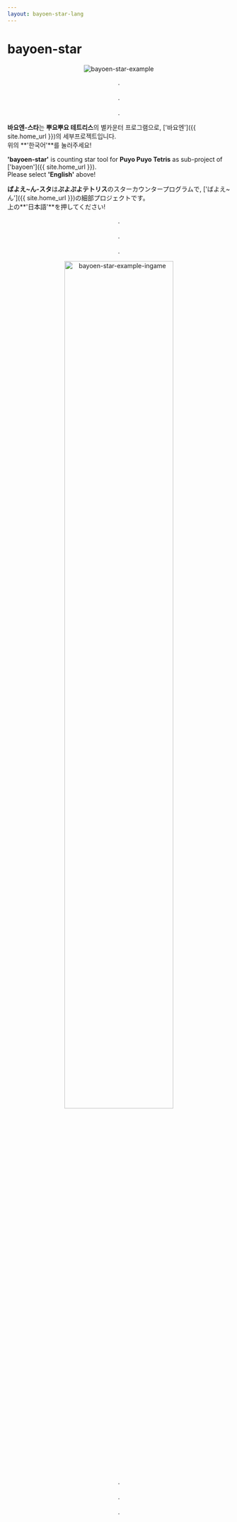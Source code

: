 ```yaml
---
layout: bayoen-star-lang
---
```


# bayoen-star

<p align="center">
    <img src="{{ site.lang_url }}/res/bayoen-star-example.png" alt="bayoen-star-example"/>
</p>

<p align="center">
.<br/><br/>
.<br/><br/>
.
</p>

**바요엔-스타**는 **뿌요뿌요 테트리스**의 별카운터 프로그램으로, ['바요엔']({{ site.home_url }})의 세부프로젝트입니다.<br/>
위의 **'한국어'**를 눌러주세요!

**'bayoen-star'** is counting star tool for **Puyo Puyo Tetris** as sub-project of ['bayoen']({{ site.home_url }}).<br/>
Please select **'English'** above!

**ばよえ~ん-スタ**は**ぷよぷよテトリス**のスターカウンタープログラムで, ['ばよえ~ん']({{ site.home_url }})の細部プロジェクトです。<br/>
上の**'日本語'**を押してください!

<p align="center">
.<br/><br/>
.<br/><br/>
.
</p>

<p align="center">
    <img src="{{ site.lang_url }}/res/bayoen-star-example-ingame-arcade.png" width="70%" alt="bayoen-star-example-ingame"/>
</p>

<p align="center">
.<br/><br/>
.<br/><br/>
.
</p>